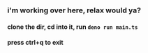 ### i'm working over here, relax would ya?

#### clone the dir, cd into it, run `deno run main.ts`
#### press ctrl+q to exit
